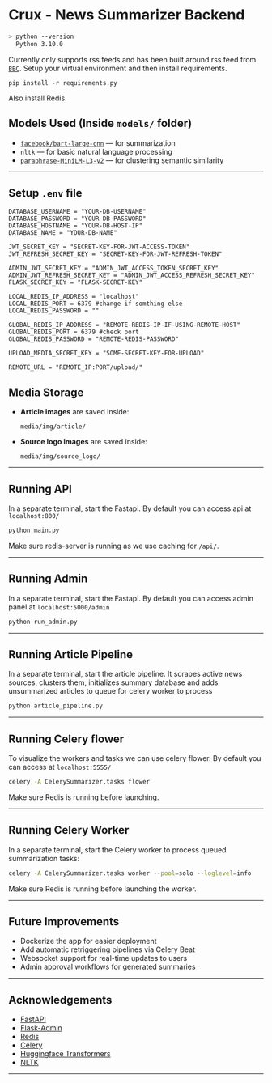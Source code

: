 # Crux - News Summarizer Backend
```bash
> python --version
  Python 3.10.0
```
Currently only supports rss feeds and has been built around rss feed from [`BBC`](https://feeds.bbci.co.uk/news/world/rss.xml).
Setup your virtual environment and then install requirements.

```
pip install -r requirements.py
```

Also install Redis.

## Models Used (Inside `models/` folder)

- [`facebook/bart-large-cnn`](https://huggingface.co/facebook/bart-large-cnn) — for summarization
- `nltk` — for basic natural language processing
- [`paraphrase-MiniLM-L3-v2`](https://huggingface.co/sentence-transformers/paraphrase-MiniLM-L3-v2) — for clustering semantic similarity
---
## Setup ```.env```  file
```
DATABASE_USERNAME = "YOUR-DB-USERNAME"
DATABASE_PASSWORD = "YOUR-DB-PASSWORD"
DATABASE_HOSTNAME = "YOUR-DB-HOST-IP"
DATABASE_NAME = "YOUR-DB-NAME"

JWT_SECRET_KEY = "SECRET-KEY-FOR-JWT-ACCESS-TOKEN"
JWT_REFRESH_SECRET_KEY = "SECRET-KEY-FOR-JWT-REFRESH-TOKEN"

ADMIN_JWT_SECRET_KEY = "ADMIN_JWT_ACCESS_TOKEN_SECRET_KEY"
ADMIN_JWT_REFRESH_SECRET_KEY = "ADMIN_JWT_ACCESS_REFRESH_SECRET_KEY"
FLASK_SECRET_KEY = "FLASK-SECRET-KEY"

LOCAL_REDIS_IP_ADDRESS = "localhost"
LOCAL_REDIS_PORT = 6379 #change if somthing else
LOCAL_REDIS_PASSWORD = ""

GLOBAL_REDIS_IP_ADDRESS = "REMOTE-REDIS-IP-IF-USING-REMOTE-HOST"
GLOBAL_REDIS_PORT = 6379 #check port
GLOBAL_REDIS_PASSWORD = "REMOTE-REDIS-PASSWORD"

UPLOAD_MEDIA_SECRET_KEY = "SOME-SECRET-KEY-FOR-UPLOAD"

REMOTE_URL = "REMOTE_IP:PORT/upload/"
```


## Media Storage

- **Article images** are saved inside:
  ```
  media/img/article/
  ```

- **Source logo images** are saved inside:
  ```
  media/img/source_logo/
  ```


---
## Running API
In a separate terminal, start the Fastapi. By default you can access api at ```localhost:800/```  

```bash
python main.py
``` 


Make sure redis-server is running as we use caching for ```/api/```.

---

## Running Admin
In a separate terminal, start the Fastapi. By default you can access admin panel at ```localhost:5000/admin```  
```bash
python run_admin.py
```
---

## Running Article Pipeline
In a separate terminal, start the article pipeline. It scrapes active news sources, clusters them, initializes summary database and adds unsummarized articles to queue for celery worker to process  
```bash
python article_pipeline.py
```
---

## Running Celery flower
To visualize the workers and tasks we can use celery flower. By default you can access  at ```localhost:5555/```  
```bash
celery -A CelerySummarizer.tasks flower
```

Make sure Redis is running before launching.

---

## Running Celery Worker
In a separate terminal, start the Celery worker to process queued summarization tasks:

```bash
celery -A CelerySummarizer.tasks worker --pool=solo --loglevel=info
```

Make sure Redis is running before launching the worker.

---

## Future Improvements
- Dockerize the app for easier deployment
- Add automatic retriggering pipelines via Celery Beat
- Websocket support for real-time updates to users
- Admin approval workflows for generated summaries

---


## Acknowledgements
- [FastAPI](https://fastapi.tiangolo.com/)
- [Flask-Admin](https://flask-admin.readthedocs.io/)
- [Redis](https://redis.io/)
- [Celery](https://docs.celeryq.dev/)
- [Huggingface Transformers](https://huggingface.co/transformers/)
- [NLTK](https://www.nltk.org/)

---
